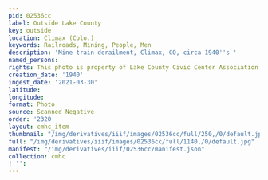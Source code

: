 ```yaml
---
pid: 02536cc
label: Outside Lake County
key: outside
location: Climax (Colo.)
keywords: Railroads, Mining, People, Men
description: 'Mine train derailment, Climax, CO, circa 1940''s '
named_persons: 
rights: This photo is property of Lake County Civic Center Association.
creation_date: '1940'
ingest_date: '2021-03-30'
latitude: 
longitude: 
format: Photo
source: Scanned Negative
order: '2320'
layout: cmhc_item
thumbnail: "/img/derivatives/iiif/images/02536cc/full/250,/0/default.jpg"
full: "/img/derivatives/iiif/images/02536cc/full/1140,/0/default.jpg"
manifest: "/img/derivatives/iiif/02536cc/manifest.json"
collection: cmhc
! '': 
---
```

